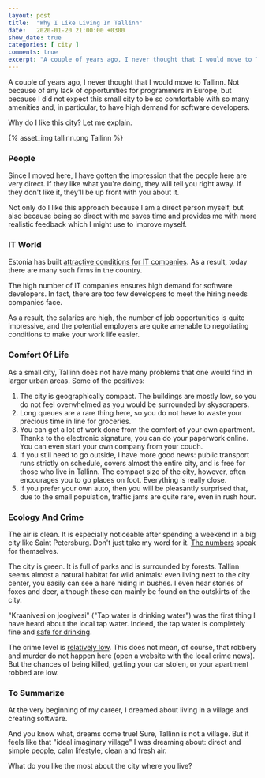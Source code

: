 ```yaml
---
layout: post
title:  "Why I Like Living In Tallinn"
date:   2020-01-20 21:00:00 +0300
show_date: true
categories: [ city ]
comments: true
excerpt: "A couple of years ago, I never thought that I would move to Tallinn. Not because of any lack of opportunities for programmers in Europe, but because I did not expect this small city to be so comfortable with so many amenities and, in particular, to have high demand for software developers. Why do I like this city? Let me explain."
---
```


A couple of years ago, I never thought that I would move to Tallinn. Not because of any lack of opportunities for programmers in Europe, but because I did not expect this small city to be so comfortable with so many amenities and, in particular, to have high demand for software developers.

Why do I like this city? Let me explain.

{% asset_img tallinn.png Tallinn %}

### People

Since I moved here, I have gotten the impression that the people here are very direct. If they like what you're doing, they will tell you right away. If they don't like it, they'll be up front with you about it.

Not only do I like this approach because I am a direct person myself, but also because being so direct with me saves time and provides me with more realistic feedback which I might use to improve myself.

### IT World

Estonia has built [attractive conditions for IT companies](https://medium.com/swlh/the-new-silicon-valley-tallinn-estonia-83e0f06fd20f). As a result, today there are many such firms in the country.

The high number of IT companies ensures high demand for software developers. In fact, there are too few developers to meet the hiring needs companies face.

As a result, the salaries are high, the number of job opportunities is quite impressive, and the potential employers are quite amenable to negotiating conditions to make your work life easier.

### Comfort Of Life

As a small city, Tallinn does not have many problems that one would find in larger urban areas. Some of the positives:

1. The city is geographically compact. The buildings are mostly low, so you do not feel overwhelmed as you would be surrounded by skyscrapers.
2. Long queues are a rare thing here, so you do not have to waste your precious time in line for groceries.
3. You can get a lot of work done from the comfort of your own apartment. Thanks to the electronic signature, you can do your paperwork online. You can even start your own company from your couch.
4. If you still need to go outside, I have more good news: public transport runs strictly on schedule, covers almost the entire city, and is free for those who live in Tallinn. The compact size of the city, however, often encourages you to go places on foot. Everything is really close.
5. If you prefer your own auto, then you will be pleasantly surprised that, due to the small population, traffic jams are quite rare, even in rush hour.

### Ecology And Crime

The air is clean. It is especially noticeable after spending a weekend in a big city like Saint Petersburg. Don't just take my word for it. [The numbers](https://www.numbeo.com/pollution/compare_cities.jsp?country1=Estonia&country2=Russia&city1=Tallinn&city2=Saint+Petersburg) speak for themselves.

The city is green. It is full of parks and is surrounded by forests. Tallinn seems almost a natural habitat for wild animals: even living next to the city center, you easily can see a hare hiding in bushes. I even hear stories of foxes and deer, although these can mainly be found on the outskirts of the city.

"Kraanivesi on joogivesi" ("Tap water is drinking water") was the first thing I have heard about the local tap water. Indeed, the tap water is completely fine and [safe for drinking](https://www.tripadvisor.com/ShowTopic-g274958-i996-k5879936-Is_tap_water_safe_to_drink_in_Tallinn-Tallinn_Harju_County.html).

The crime level is [relatively low](https://www.numbeo.com/crime/compare_cities.jsp?country1=Estonia&country2=Russia&city1=Tallinn&city2=Saint+Petersburg). This does not mean, of course, that robbery and murder do not happen here (open a website with the local crime news). But the chances of being killed, getting your car stolen, or your apartment robbed are low.

### To Summarize

At the very beginning of my career, I dreamed about living in a village and creating software.

And you know what, dreams come true! Sure, Tallinn is not a village. But it feels like that "ideal imaginary village" I was dreaming about: direct and simple people, calm lifestyle, clean and fresh air.

What do you like the most about the city where you live?
